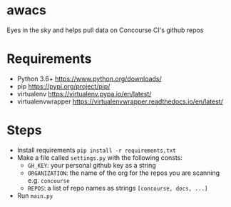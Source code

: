 # awacs
Eyes in the sky and helps pull data on Concourse CI's github repos

# Requirements
* Python 3.6+ https://www.python.org/downloads/
* pip  https://pypi.org/project/pip/
* virtualenv https://virtualenv.pypa.io/en/latest/
* virtualenvwrapper https://virtualenvwrapper.readthedocs.io/en/latest/ 

# Steps
* Install requirements `pip install -r requirements.txt`
* Make a file called `settings.py` with the following consts:
  * `GH_KEY`: your personal github key as a string
  * `ORGANIZATION`: the name of the org for the repos you are scanning e.g. `concourse`
  * `REPOS`: a list of repo names as strings `[concourse, docs, ...]`
* Run `main.py`
